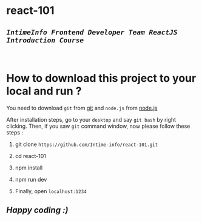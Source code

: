 # react-101

## *`IntimeInfo Frontend Developer Team ReactJS Introduction Course`*

<br />

# How to download this project to your local and run ? 

You need to download `git` from [git](https://git-scm.com/) and `node.js` from [node.js](https://nodejs.org/en/)

After installation steps, go to your `desktop` and say `git bash` by right clicking.
Then, if you saw `git` command window, now please follow these steps :

1. git clone `https://github.com/Intime-info/react-101.git`

2. cd react-101

3. npm install

4. npm run dev

5. Finally, open `localhost:1234`

## *Happy coding :)*
